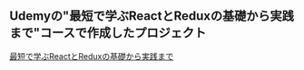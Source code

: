 ## Udemyの"最短で学ぶReactとReduxの基礎から実践まで"コースで作成したプロジェクト

[最短で学ぶReactとReduxの基礎から実践まで](https://www.udemy.com/react-redux-from-beginning/learn/v4/content "最短で学ぶReactとReduxの基礎から実践まで")
